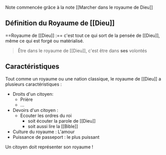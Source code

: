 Note commencée grâce à la note [[Marcher dans le royaume de Dieu]]
## Définition du Royaume de [[Dieu]]
==Royaume de [[Dieu]] :== c'est tout ce qui sort de la pensée de [[Dieu]], même ce qui est forgé ou matérialisé.
> Être dans le royaume de [[Dieu]], c'est être dans **ses** volontés
## Caractéristiques
Tout comme un royaume ou une nation classique, le royaume de [[Dieu]] a plusieurs caractéristiques :
- Droits d'un citoyen:
	- Prière
	- ...
- Devoirs d'un citoyen :
	- Ecouter les ordres du roi
		- soit écouter la parole de [[Dieu]]
		- soit aussi lire la [[Bible]]
- Culture du royaume : L'amour
- Puissance de passeport : le plus puissant

Un citoyen doit représenter son royaume !
